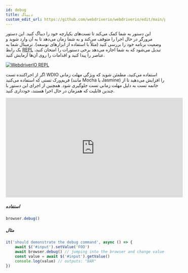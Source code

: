 ```yaml
---
id: debug
title: دیباگ
custom_edit_url: https://github.com/webdriverio/webdriverio/edit/main/packages/webdriverio/src/commands/browser/debug.ts
---
```


این دستور به شما کمک می‌کند تا تست‌های یکپارچه خود را دیباگ کنید. این دستور مرورگر در حال اجرا را متوقف می‌کند و به شما زمان می‌دهد تا به آن وارد شوید و وضعیت برنامه خود را بررسی کنید (مثلاً با استفاده از ابزارهای توسعه).
ترمینال شما به یک رابط [REPL](https://en.wikipedia.org/wiki/Read%E2%80%93eval%E2%80%93print_loop) تبدیل می‌شود که به شما اجازه می‌دهد برخی دستورات را امتحان کنید، عناصر را پیدا کنید و اقدامات را روی آن‌ها آزمایش کنید.

[![WebdriverIO REPL](https://webdriver.io/img/repl.gif)](https://webdriver.io/img/repl.gif)

اگر از اجراکننده تست WDIO استفاده می‌کنید، مطمئن شوید که ویژگی مهلت زمانی فریم‌ورک تستی که استفاده می‌کنید (مانند Mocha یا Jasmine) را افزایش می‌دهید تا از خاتمه تست به دلیل مهلت زمانی تست جلوگیری شود.
همچنین از اجرای این دستور با چندین قابلیت که همزمان در حال اجرا هستند، خودداری کنید.

<iframe width="560" height="315" src="https://www.youtube.com/embed/xWwP-3B_YyE" frameborder="0" allowFullScreen></iframe>

##### استفاده

```js
browser.debug()
```

##### مثال

```js title="debug.js"
it('should demonstrate the debug command', async () => {
    await $('#input').setValue('FOO')
    await browser.debug() // jumping into the browser and change value of #input to 'BAR'
    const value = await $('#input').getValue()
    console.log(value) // outputs: "BAR"
})
```